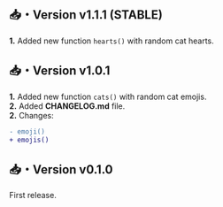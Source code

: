 ## 📥・Version v1.1.1 (STABLE)
**1.** Added new function `hearts()` with random cat hearts.

## 📥・Version v1.0.1
**1.** Added new function `cats()` with random cat emojis.  
**2.** Added **CHANGELOG.md** file.  
**2.** Changes:
```diff
- emoji()
+ emojis()
```

## 📥・Version v0.1.0
First release.